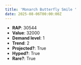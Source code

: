 ```yaml
---
title: 'Monarch Butterfly Smile '
date: 2025-08-06T00:00:00Z
---
```

- **RAP**: 30544
- **Value**: 32000
- **Demand level**: 1
- **Trend**: 2
- **Projected?**: True
- **Hyped?**: True
- **Rare?**: True
